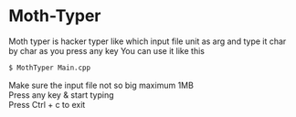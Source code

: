 # Moth-Typer
Moth typer is hacker typer like which input file unit as arg and type it char by char as you press any key
You can use it like this
```bash
$ MothTyper Main.cpp
```
Make sure the input file not so big maximum 1MB<br>
Press any key & start typing<br>
Press Ctrl + c to exit

